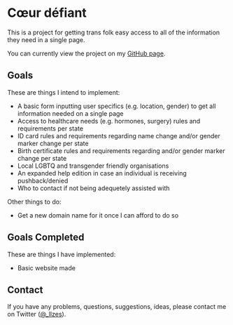 # Cœur défiant
This is a project for getting trans folk easy access to all of the information they need in a single page.

You can currently view the project on my [GitHub page](https://avizc.github.io/projects/coeurdefiant/).
## Goals
These are things I intend to implement:
* A basic form inputting user specifics (e.g. location, gender) to get all information needed on a single page
* Access to healthcare needs (e.g. hormones, surgery) rules and requirements per state
* ID card rules and requirements regarding name change and/or gender marker change per state
* Birth certificate rules and requirements regarding and/or gender marker change per state
* Local LGBTQ and transgender friendly organisations
* An expanded help edition in case an individual is receiving pushback/denied
* Who to contact if not being adequetely assisted with

Other things to do:
* Get a new domain name for it once I can afford to do so
## Goals Completed
These are things I have implemented:
* Basic website made
## Contact
If you have any problems, questions, suggestions, ideas, please contact me on Twitter ([@_llzes](https://twitter.com/_llzes)).
